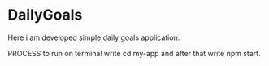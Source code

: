# DailyGoals
Here i am developed simple daily goals application.

PROCESS to run
on terminal write cd my-app and after that write
npm start.


